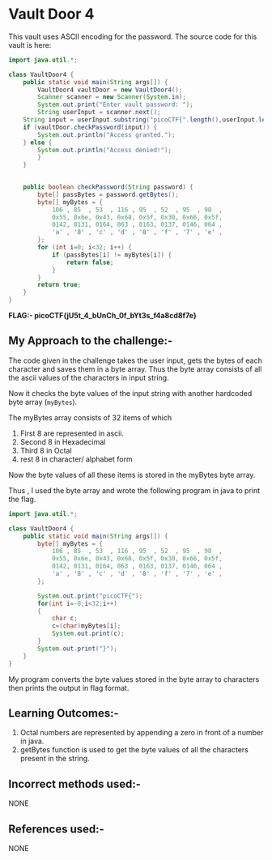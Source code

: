 # Vault Door 4

This vault uses ASCII encoding for the password. The source code for this vault is here:
```java
import java.util.*;

class VaultDoor4 {
    public static void main(String args[]) {
        VaultDoor4 vaultDoor = new VaultDoor4();
        Scanner scanner = new Scanner(System.in);
        System.out.print("Enter vault password: ");
        String userInput = scanner.next();
	String input = userInput.substring("picoCTF{".length(),userInput.length()-1);
	if (vaultDoor.checkPassword(input)) {
	    System.out.println("Access granted.");
	} else {
	    System.out.println("Access denied!");
        }
    }

   
    public boolean checkPassword(String password) {
        byte[] passBytes = password.getBytes();
        byte[] myBytes = {
            106 , 85  , 53  , 116 , 95  , 52  , 95  , 98  ,
            0x55, 0x6e, 0x43, 0x68, 0x5f, 0x30, 0x66, 0x5f,
            0142, 0131, 0164, 063 , 0163, 0137, 0146, 064 ,
            'a' , '8' , 'c' , 'd' , '8' , 'f' , '7' , 'e' ,
        };
        for (int i=0; i<32; i++) {
            if (passBytes[i] != myBytes[i]) {
                return false;
            }
        }
        return true;
    }
}
```

**FLAG:- picoCTF{jU5t_4_bUnCh_0f_bYt3s_f4a8cd8f7e}**

## My Approach to the challenge:-

The code given in the challenge takes the user input, gets the bytes of each character and saves them in a byte array. Thus the byte array consists of all the ascii values of the characters in input string.

Now it checks the byte values of the input string with another hardcoded byte array (`myBytes`).

The myBytes array consists of 32 items of which
1. First 8 are represented in ascii.
2. Second 8 in Hexadecimal
3. Third 8 in Octal
4. rest 8 in character/ alphabet form

Now the byte values of all these items is stored in the myBytes byte array.

Thus , I used the byte array and wrote the following program in java to print the flag.

```java
import java.util.*;

class VaultDoor4 {
    public static void main(String args[]) {   
        byte[] myBytes = {
            106 , 85  , 53  , 116 , 95  , 52  , 95  , 98  ,
            0x55, 0x6e, 0x43, 0x68, 0x5f, 0x30, 0x66, 0x5f,
            0142, 0131, 0164, 063 , 0163, 0137, 0146, 064 ,
            'a' , '8' , 'c' , 'd' , '8' , 'f' , '7' , 'e' ,
        };        

        System.out.print("picoCTF{");
        for(int i=-0;i<32;i++)
        { 
            char c;
            c=(char)myBytes[i];
            System.out.print(c);
        }
        System.out.print("}");
    }
}

```

My program converts the byte values stored in the byte array to characters then prints the output in flag format.

## Learning Outcomes:-

1.  Octal numbers are represented by appending a zero in front of a number in java.
2.  getBytes function is used to get the byte values of all the characters present in the string.

## Incorrect methods used:-

NONE

## References used:-

NONE



